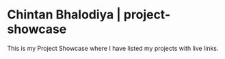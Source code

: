 # Chintan Bhalodiya | project-showcase
This is my Project Showcase where I have listed my projects with live links.
